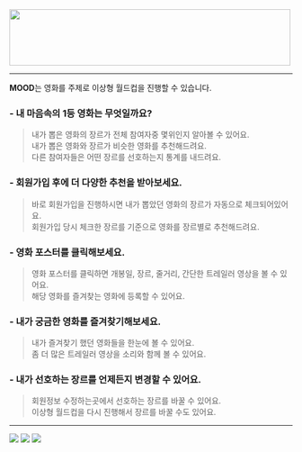 
<img src="https://github.com/Galaxy-104/project2_movie/blob/develop/react-project2/src/assets/logo.png" width="500" height="100" />

---

**MOOD**는 영화를 주제로 이상형 월드컵을 진행할 수 있습니다.

### - 내 마음속의 1등 영화는 무엇일까요?

>내가 뽑은 영화의 장르가 전체 참여자중 몇위인지 알아볼 수 있어요.  
>내가 뽑은 영화와 장르가 비슷한 영화를 추천해드려요.  
>다른 참여자들은 어떤 장르를 선호하는지 통계를 내드려요.

### - 회원가입 후에 더 다양한 추천을 받아보세요.

>바로 회원가입을 진행하시면 내가 뽑았던 영화의 장르가 자동으로 체크되어있어요.  
>회원가입 당시 체크한 장르를 기준으로 영화를 장르별로 추천해드려요.  

### - 영화 포스터를 클릭해보세요.

>영화 포스터를 클릭하면 개봉일, 장르, 줄거리, 간단한 트레일러 영상을 볼 수 있어요.  
>해당 영화를 즐겨찾는 영화에 등록할 수 있어요.  

### - 내가 궁금한 영화를 즐겨찾기해보세요.

>내가 즐겨찾기 했던 영화들을 한눈에 볼 수 있어요.  
>좀 더 많은 트레일러 영상을 소리와 함께 볼 수 있어요.  

### - 내가 선호하는 장르를 언제든지 변경할 수 있어요.

>회원정보 수정하는곳에서 선호하는 장르를 바꿀 수 있어요.  
>이상형 월드컵을 다시 진행해서 장르를 바꿀 수도 있어요.


---
<img src="https://img.shields.io/badge/React-61DAFB?style=flat&logo=react&logoColor=white"/> <img src="https://img.shields.io/badge/node.js-339933?style=flat&logo=nodedotjs&logoColor=white"/>  <img src="https://img.shields.io/badge/mongodb-47A248?style=flat&logo=mongodb&logoColor=white"/>
